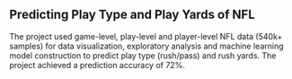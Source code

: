## Predicting Play Type and Play Yards of NFL
The project used game-level, play-level and player-level NFL data (540k+ samples) for data visualization, exploratory analysis and machine learning model construction to predict play type (rush/pass) and rush yards. The project achieved a prediction accuracy of 72%.
